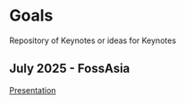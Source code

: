 # Goals

Repository of Keynotes or ideas for Keynotes

## July 2025 - FossAsia

[Presentation](.2025-07-20-FossAsia-ITSM-itop/itop_presentation-2025-07-23.html)

